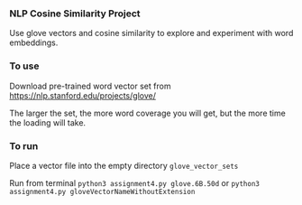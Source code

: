 ### NLP Cosine Similarity Project
Use glove vectors and cosine similarity to explore and experiment with word embeddings.

### To use
Download pre-trained word vector set from https://nlp.stanford.edu/projects/glove/

The larger the set, the more word coverage you will get, but the more time the loading will take. 

### To run
Place a vector file into the empty directory ```glove_vector_sets```

Run from terminal ```python3 assignment4.py glove.6B.50d``` or ```python3 assignment4.py gloveVectorNameWithoutExtension```
